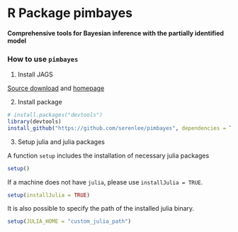 # R Package pimbayes

#### Comprehensive tools for Bayesian inference with the partially identified model


### How to use `pimbayes`

1. Install JAGS

[Source download](https://sourceforge.net/projects/mcmc-jags/files/) and [homepage](https://mcmc-jags.sourceforge.io/)

2. Install package
``` R
# install.packages("devtools")
library(devtools)
install_github("https://github.com/serenlee/pimbayes", dependencies = TRUE)
```

3. Setup julia and julia packages
   
A function `setup` includes the installation of necessary julia packages 
``` R
setup()
```

If a machine does not have `julia`, please use `installJulia = TRUE`.
``` R
setup(installJulia = TRUE)
```

It is also possible to specify the path of the installed julia binary.

``` R
setup(JULIA_HOME = "custom_julia_path")
```
